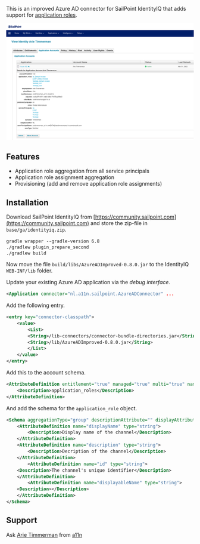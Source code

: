 
This is an improved Azure AD connector for SailPoint IdentityIQ that adds support for [application roles](https://docs.microsoft.com/en-us/azure/architecture/multitenant-identity/app-roles).

![Improved Azure AD connector](screenshot.png)

## Features

* Application role aggregation from all service principals
* Application role assignment aggregation
* Provisioning (add and remove application role assignments)

## Installation

Download SailPoint IdentityIQ from [https://community.sailpoint.com](https://community.sailpoint.com) and store the zip-file in `base/ga/identityiq.zip`.

~~~
gradle wrapper --gradle-version 6.8
./gradlew plugin_prepare_second
./gradlew build
~~~

Now move the file `build/libs/AzureADImproved-0.8.0.jar` to the IdentityIQ `WEB-INF/lib` folder.

Update your existing Azure AD application via the _debug interface_.

~~~.xml
<Application connector="nl.a11n.sailpoint.AzureADConnector" ...
~~~

Add the following entry.

~~~.xml
<entry key="connector-classpath">
    <value>
        <List>
        <String>/lib-connectors/connector-bundle-directories.jar</String>
        <String>/lib/AzureADImproved-0.8.0.jar</String>
        </List>
    </value>
</entry>
~~~

Add this to the account schema.

~~~.xml
<AttributeDefinition entitlement="true" managed="true" multi="true" name="application_roles" schemaObjectType="application_role" type="string">
    <Description>application_roles</Description>
</AttributeDefinition>
~~~

And add the schema for the `application_role` object.

~~~.xml
<Schema aggregationType="group" descriptionAttribute="" displayAttribute="displayableName" featuresString="PROVISIONING" identityAttribute="id" instanceAttribute="" nativeObjectType="application_role" objectType="application_role">
    <AttributeDefinition name="displayName" type="string">
        <Description>Display name of the channel</Description>
    </AttributeDefinition>
    <AttributeDefinition name="description" type="string">
        <Description>Decription of the channel</Description>
    </AttributeDefinition>
        <AttributeDefinition name="id" type="string">
    <Description>The channel's unique identifier</Description>
    </AttributeDefinition>
        <AttributeDefinition name="displayableName" type="string">
    <Description></Description>
    </AttributeDefinition>
</Schema>
~~~

## Support

Ask [Arie Timmerman](https://www.linkedin.com/in/arie/) from [a11n](https://www.a11n.nl)